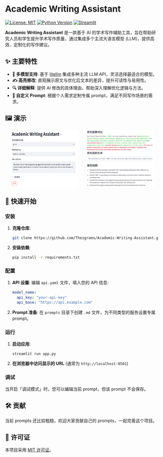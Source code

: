 # Academic Writing Assistant

[![License: MIT](https://img.shields.io/badge/License-MIT-blue.svg)](LICENSE)
[![Python Version](https://img.shields.io/badge/python-3.8%2B-blue)](https://www.python.org/downloads/release/python-380/)
[![Streamlit](https://img.shields.io/badge/Streamlit-%E2%AD%90-ff69b4)](https://streamlit.io)

**Academic Writing Assistant** 是一款基于 AI 的学术写作辅助工具，旨在帮助研究人员和学生提升学术写作质量，通过集成多个主流大语言模型 (LLM)，提供高效、定制化的写作建议。

## ✨ 主要特性

- **🧠 多模型支持**: 基于 [litellm](https://github.com/BerriAI/litellm) 集成多种主流 LLM API，灵活选择最适合的模型。
- **✍️ 高亮修改**: 直观展示原文与优化后文本的差异，提升可读性与易用性。
- **🔍 详细解释**: 提供 AI 修改的具体理由，帮助深入理解优化逻辑与方法。
- **🎯 自定义 Prompt**: 根据个人需求定制专属 prompt，满足不同写作场景的需求。

## 🖼️ 演示

<div style="display: flex; justify-content: space-around;">
  <img src="images/input_image.png" alt="输入界面" style="width: 45%;">
  <img src="images/output_image.png" alt="输出结果" style="width: 45%;">
</div>

## 🚀 快速开始

### 安装

1. **克隆仓库**:

   ```bash
   git clone https://github.com/Theigrams/Academic-Writing-Assistant.git
   ```

2. **安装依赖**:

   ```bash
   pip install -r requirements.txt
   ```

### 配置

1. **API 设置**:
   编辑 `api.yaml` 文件，填入您的 API 信息:

   ```yaml
   model_name:
     api_key: "your-api-key"
     api_base: "https://api.example.com"
   ```

2. **Prompt 准备**:
   在 `prompts` 目录下创建 `.md` 文件，为不同类型的服务设置专属 prompt。

### 运行

1. **启动应用**:

   ```bash
   streamlit run app.py
   ```

2. **在浏览器中访问显示的 URL** (通常为 `http://localhost:8501`)

### 调试

当开启「调试模式」时，您可以编辑当前 prompt，但该 prompt 不会保存。

## 🛠️ 贡献

当前 prompts 还比较粗糙，欢迎大家贡献自己的 prompts，一起完善这个项目。

## 📄 许可证

本项目采用 [MIT 许可证](LICENSE)。
